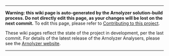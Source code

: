 -----
**Warning: this wiki page is auto-generated by the Arnolyzer solution-build process. Do not directly edit this page, as your changes will be lost on the next commit.** To edit this page, please refer to [Contributing to this project](https://github.com/DavidArno/Arnolyzer/wiki/Contributing.md).

These wiki pages reflect the state of the project in development, per the last commit. For details of the latest release of the Arnolyzer Analysers, please see the [Arnolyzer website](http://http://davidarno.github.io/Arnolyzer/). 

-----
